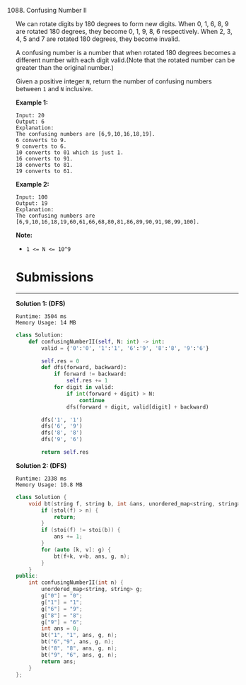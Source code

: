 1088. Confusing Number II

We can rotate digits by 180 degrees to form new digits. When 0, 1, 6, 8, 9 are rotated 180 degrees, they become 0, 1, 9, 8, 6 respectively. When 2, 3, 4, 5 and 7 are rotated 180 degrees, they become invalid.

A confusing number is a number that when rotated 180 degrees becomes a different number with each digit valid.(Note that the rotated number can be greater than the original number.)

Given a positive integer `N`, return the number of confusing numbers between `1` and `N` inclusive.

 

**Example 1:**
```
Input: 20
Output: 6
Explanation: 
The confusing numbers are [6,9,10,16,18,19].
6 converts to 9.
9 converts to 6.
10 converts to 01 which is just 1.
16 converts to 91.
18 converts to 81.
19 converts to 61.
```

**Example 2:**
```
Input: 100
Output: 19
Explanation: 
The confusing numbers are [6,9,10,16,18,19,60,61,66,68,80,81,86,89,90,91,98,99,100].
```

**Note:**

* `1 <= N <= 10^9`

# Submissions
---
**Solution 1: (DFS)**
```
Runtime: 3504 ms
Memory Usage: 14 MB
```
```python
class Solution:
    def confusingNumberII(self, N: int) -> int:
        valid = {'0':'0', '1':'1', '6':'9', '8':'8', '9':'6'}

        self.res = 0
        def dfs(forward, backward):
            if forward != backward:
                self.res += 1
            for digit in valid:
                if int(forward + digit) > N:
                    continue
                dfs(forward + digit, valid[digit] + backward)

        dfs('1', '1')
        dfs('6', '9')
        dfs('8', '8')
        dfs('9', '6')

        return self.res       
```

**Solution 2: (DFS)**
```
Runtime: 2338 ms
Memory Usage: 10.8 MB
```
```c++
class Solution {
    void bt(string f, string b, int &ans, unordered_map<string, string> &g, int n) {
        if (stol(f) > n) {
            return;
        }
        if (stoi(f) != stoi(b)) {
            ans += 1;
        }
        for (auto [k, v]: g) {
            bt(f+k, v+b, ans, g, n);
        }
    }
public:
    int confusingNumberII(int n) {
        unordered_map<string, string> g;
        g["0"] = "0";
        g["1"] = "1";
        g["6"] = "9";
        g["8"] = "8";
        g["9"] = "6";
        int ans = 0;
        bt("1", "1", ans, g, n);
        bt("6","9", ans, g, n);
        bt("8", "8", ans, g, n);
        bt("9", "6", ans, g, n);
        return ans;
    }
};
```
